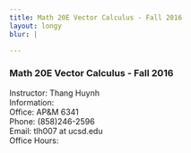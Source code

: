 ```yaml
---
title: Math 20E Vector Calculus - Fall 2016
layout: longy
blur: |

---
```

### Math 20E Vector Calculus - Fall 2016

Instructor: Thang Huynh  
Information:  
Office: AP&M 6341  
Phone: (858)246-2596  
Email: tlh007 at ucsd.edu  
Office Hours:  


